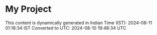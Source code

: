 # My Project

This content is dynamically generated in Indian Time (IST): 2024-08-11 01:18:34 IST
Converted to UTC: 2024-08-10 19:48:34 UTC
